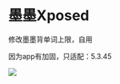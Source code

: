 # 墨墨Xposed

修改墨墨背单词上限，自用

因为app有加固，只适配：5.3.45


![](https://cdn.jsdelivr.net/gh/mmmlllnnn/blog-img/16-3.jpg)

